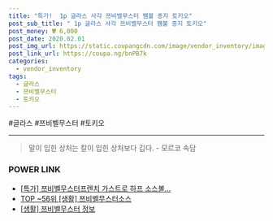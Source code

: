 ```yaml
--- 
title: "특가!  1p 글라스 사각 쯔비벨무스터 쨈볼 종지 토키오" 
post_sub_title: " 1p 글라스 사각 쯔비벨무스터 쨈볼 종지 토키오" 
post_money: ₩ 6,000 
post_date: 2020.02.01 
post_img_url: https://static.coupangcdn.com/image/vendor_inventory/images/2017/03/31/10/9/a8c53ea0-0433-468d-a2f1-38c1707d39e1.jpg 
post_link_url: https://coupa.ng/bnPB7k 
categories: 
  - vendor_inventory 
tags: 
  - 글라스 
  - 쯔비벨무스터 
  - 토키오 
--- 
```

  #글라스 #쯔비벨무스터 #토키오 
<hr> 

> 말이 입힌 상처는 칼이 입힌 상처보다 깁다. - 모르코 속담 


### POWER LINK

* <a href="https://blog.naver.com/santokki14/221792197602" target="_blank">[특가] 쯔비벨무스터프렌치 가스트로 하프 소스볼...</a>
* <a href="https://blog.naver.com/an0733/221792195080" target="_blank"> TOP ~56위 [생활] 쯔비벨무스터소스</a>
* <a href="https://blog.naver.com/santokki14/221767211640" target="_blank"> [생활] 쯔비벨무스터 정보 </a>
